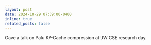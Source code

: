 ```yaml
---
layout: post
date: 2024-10-29 07:59:00-0400
inline: true
related_posts: false
---
```


Gave a talk on Palu KV-Cache compression at UW CSE research day.